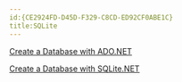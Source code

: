 ```yaml
---
id:{CE2924FD-D45D-F329-C8CD-ED92CF0ABE1C}  
title:SQLite  
---
```


[Create a Database with ADO.NET](/recipes/ios/data/sqlite/create_a_database_with_ado.net)

 [Create a Database with SQLite.NET](/recipes/ios/data/sqlite/create_a_database_with_sqlitenet)